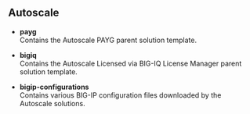 ## Autoscale

  - **payg** <br>Contains the Autoscale PAYG parent solution template.

  - **bigiq** <br> Contains the Autoscale Licensed via BIG-IQ License Manager parent solution template.

  - **bigip-configurations** <br> Contains various BIG-IP configuration files downloaded by the Autoscale solutions.